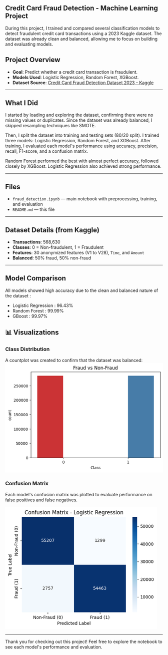 ## Credit Card Fraud Detection - Machine Learning Project

During this project, I trained and compared several classification models to detect fraudulent credit card transactions using a 2023 Kaggle dataset. The dataset was already clean and balanced, allowing me to focus on building and evaluating models.

## Project Overview

- **Goal**: Predict whether a credit card transaction is fraudulent.
- **Models Used**: Logistic Regression, Random Forest, XGBoost.
- **Dataset Source**: [Credit Card Fraud Detection Dataset 2023 - Kaggle](https://www.kaggle.com/datasets/nelgiriyewithana/credit-card-fraud-detection-dataset-2023)

---

## What I Did

I started by loading and exploring the dataset, confirming there were no missing values or duplicates. Since the dataset was already balanced, I skipped resampling techniques like SMOTE.

Then, I split the dataset into training and testing sets (80/20 split). I trained three models: Logistic Regression, Random Forest, and XGBoost. After training, I evaluated each model's performance using accuracy, precision, recall, F1-score, and a confusion matrix.

Random Forest performed the best with almost perfect accuracy, followed closely by XGBoost. Logistic Regression also achieved strong performance.

---

## Files

- `fraud_detection.ipynb` — main notebook with preprocessing, training, and evaluation
- `README.md` — this file

---
##  Dataset Details (from Kaggle)

- **Transactions**: 568,630
- **Classes**: 0 = Non-fraudulent, 1 = Fraudulent
- **Features**: 30 anonymized features (V1 to V28), `Time`, and `Amount`
- **Balanced**: 50% fraud, 50% non-fraud

---

## Model Comparison

All models showed high accuracy due to the clean and balanced nature of the dataset : 
- Logistic Regression : 96.43%
-  Random Forest : 99.99%
-   GBoost : 99.97%  

## 📊 Visualizations

### Class Distribution
A countplot was created to confirm that the dataset was balanced:
![Fraud vs Non-Fraud](fraud_distribution.png)

### Confusion Matrix
Each model's confusion matrix was plotted to evaluate performance on false positives and false negatives.

![Confusion Matrix](confusion_matrix.png)

---

Thank you for checking out this project! Feel free to explore the notebook to see each model's performance and evaluation.


